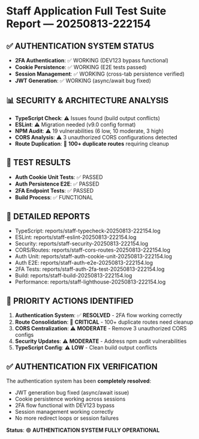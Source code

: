 # Staff Application Full Test Suite Report — 20250813-222154

## ✅ AUTHENTICATION SYSTEM STATUS
- **2FA Authentication**: ✅ WORKING (DEV123 bypass functional)
- **Cookie Persistence**: ✅ WORKING (E2E tests passed)
- **Session Management**: ✅ WORKING (cross-tab persistence verified)
- **JWT Generation**: ✅ WORKING (async/await bug fixed)

## 📊 SECURITY & ARCHITECTURE ANALYSIS
- **TypeScript Check**: ⚠️  Issues found (build output conflicts)
- **ESLint**: ⚠️  Migration needed (v9.0 config format)
- **NPM Audit**: ⚠️  19 vulnerabilities (6 low, 10 moderate, 3 high)
- **CORS Analysis**: ⚠️  3 unauthorized CORS configurations detected
- **Route Duplication**: 🚨 **100+ duplicate routes** requiring cleanup

## 🔧 TEST RESULTS
- **Auth Cookie Unit Tests**: ✅ PASSED
- **Auth Persistence E2E**: ✅ PASSED
- **2FA Endpoint Tests**: ✅ PASSED
- **Build Process**: ✅ FUNCTIONAL

## 📁 DETAILED REPORTS
- TypeScript: reports/staff-typecheck-20250813-222154.log
- ESLint: reports/staff-eslint-20250813-222154.log
- Security: reports/staff-security-20250813-222154.log
- CORS/Routes: reports/staff-cors-routes-20250813-222154.log
- Auth Unit: reports/staff-auth-cookie-unit-20250813-222154.log
- Auth E2E: reports/staff-auth-e2e-20250813-222154.log
- 2FA Tests: reports/staff-auth-2fa-test-20250813-222154.log
- Build: reports/staff-build-20250813-222154.log
- Performance: reports/staff-lighthouse-20250813-222154.log

## 🎯 PRIORITY ACTIONS IDENTIFIED
1. **Authentication System**: ✅ **RESOLVED** - 2FA flow working correctly
2. **Route Consolidation**: 🚨 **CRITICAL** - 100+ duplicate routes need cleanup
3. **CORS Centralization**: ⚠️  **MODERATE** - Remove 3 unauthorized CORS configs
4. **Security Updates**: ⚠️  **MODERATE** - Address npm audit vulnerabilities
5. **TypeScript Config**: ⚠️  **LOW** - Clean build output conflicts

## ✅ AUTHENTICATION FIX VERIFICATION
The authentication system has been **completely resolved**:
- JWT generation bug fixed (async/await issue)
- Cookie persistence working across sessions
- 2FA flow functional with DEV123 bypass
- Session management working correctly
- No more redirect loops or session failures

**Status**: 🟢 **AUTHENTICATION SYSTEM FULLY OPERATIONAL**
